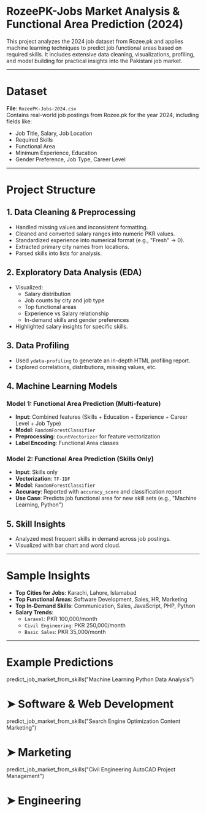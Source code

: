 # RozeePK-Jobs Market Analysis & Functional Area Prediction (2024)

This project analyzes the 2024 job dataset from Rozee.pk and applies machine learning techniques to predict job functional areas based on required skills. It includes extensive data cleaning, visualizations, profiling, and model building for practical insights into the Pakistani job market.

---

# Dataset

**File**: `RozeePK-Jobs-2024.csv`  
Contains real-world job postings from Rozee.pk for the year 2024, including fields like:

- Job Title, Salary, Job Location
- Required Skills
- Functional Area
- Minimum Experience, Education
- Gender Preference, Job Type, Career Level

---

# Project Structure

## 1. **Data Cleaning & Preprocessing**
- Handled missing values and inconsistent formatting.
- Cleaned and converted salary ranges into numeric PKR values.
- Standardized experience into numerical format (e.g., "Fresh" → 0).
- Extracted primary city names from locations.
- Parsed skills into lists for analysis.

## 2. **Exploratory Data Analysis (EDA)**
- Visualized:
  - Salary distribution
  - Job counts by city and job type
  - Top functional areas
  - Experience vs Salary relationship
  - In-demand skills and gender preferences
- Highlighted salary insights for specific skills.

## 3. **Data Profiling**
- Used `ydata-profiling` to generate an in-depth HTML profiling report.
- Explored correlations, distributions, missing values, etc.

## 4. **Machine Learning Models**

### Model 1: Functional Area Prediction (Multi-feature)
- **Input**: Combined features (Skills + Education + Experience + Career Level + Job Type)
- **Model**: `RandomForestClassifier`
- **Preprocessing**: `CountVectorizer` for feature vectorization
- **Label Encoding**: Functional Area classes

### Model 2: Functional Area Prediction (Skills Only)
- **Input**: Skills only
- **Vectorization**: `TF-IDF`
- **Model**: `RandomForestClassifier`
- **Accuracy**: Reported with `accuracy_score` and classification report
- **Use Case**: Predicts job functional area for new skill sets (e.g., "Machine Learning, Python")

## 5. **Skill Insights**
- Analyzed most frequent skills in demand across job postings.
- Visualized with bar chart and word cloud.

---

# Sample Insights

- **Top Cities for Jobs**: Karachi, Lahore, Islamabad
- **Top Functional Areas**: Software Development, Sales, HR, Marketing
- **Top In-Demand Skills**: Communication, Sales, JavaScript, PHP, Python
- **Salary Trends**:
  - `Laravel`: PKR 100,000/month
  - `Civil Engineering`: PKR 250,000/month
  - `Basic Sales`: PKR 35,000/month

---

# Example Predictions

predict_job_market_from_skills("Machine Learning Python Data Analysis")
# ➤ Software & Web Development

predict_job_market_from_skills("Search Engine Optimization Content Marketing")
# ➤ Marketing

predict_job_market_from_skills("Civil Engineering AutoCAD Project Management")
# ➤ Engineering
